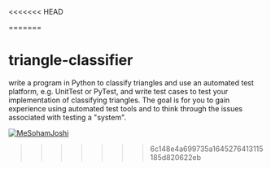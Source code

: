 <<<<<<< HEAD

=======
# triangle-classifier
write a program in Python to classify triangles and use an automated test platform, e.g. UnitTest or PyTest, and write test cases to test your implementation of classifying triangles.  The goal is for you to gain experience using automated test tools and to think through the issues associated with testing a "system". 

[![MeSohamJoshi](https://circleci.com/gh/MeSohamJoshi/SSW567---Software-Testing-Quality-Assurance-and-Maintenance.svg?style=svg)](https://app.circleci.com/pipelines/github/MeSohamJoshi/SSW567---Software-Testing-Quality-Assurance-and-Maintenance?branch=main&filter=all)
>>>>>>> 6c148e4a699735a1645276413115185d820622eb
